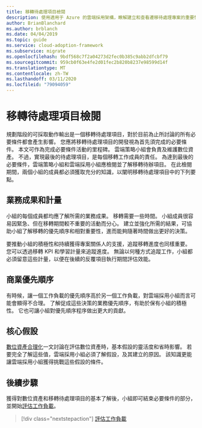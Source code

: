 ```yaml
---
title: 移轉待處理項目檢閱
description: 使用適用于 Azure 的雲端採用架構，瞭解建立和查看遷移待處理專案的重要性。
author: BrianBlanchard
ms.author: brblanch
ms.date: 04/04/2019
ms.topic: guide
ms.service: cloud-adoption-framework
ms.subservice: migrate
ms.openlocfilehash: 9bdf568c7f2a04273d2fec0b385c9abb2dfcbf79
ms.sourcegitcommit: 959cb0f63e4fe2d01fec2b820b8237e98599d14f
ms.translationtype: MT
ms.contentlocale: zh-TW
ms.lasthandoff: 03/11/2020
ms.locfileid: "79094059"
---
```

# <a name="migration-backlog-review"></a>移轉待處理項目檢閱

規劃階段的可採取動作輸出是一個移轉待處理項目，對於目前為止所討論的所有必要條件都會產生影響。 您應將移轉待處理項目的開發視為首先須完成的必要條件。 本文可作為完成必要條件活動的里程碑。 雲端策略小組會負責及維護數位資產。 不過，實現最後的待處理項目，是每個移轉工作成員的責任。 為達到最後的必要條件，雲端策略小組和雲端採用小組應檢閱並了解移轉待辦項目。 在此檢閱期間，兩個小組的成員都必須獲取充分的知識，以闡明移轉待處理項目中的下列要點。

## <a name="business-outcomes-and-metrics"></a>業務成果和計量

小組的每個成員都均應了解所需的業務成果。 移轉需要一些時間。 小組成員很容易因緊急、但在移轉期間較不重要的活動而分心。 建立並強化所需的結果，可協助小組了解移轉的優先順序和相對重要性，進而能夠隨著時間做出更好的決策。

要推動小組的積極性和持續獲得專案關係人的支援，追蹤移轉進度也同樣重要。 您可以透過移轉 KPI 和學習計量來追蹤進度。 無論以何種方式追蹤工作，小組都必須留意這些計量，以便在後續的反覆項目執行期間評估效能。

## <a name="business-priorities"></a>商業優先順序

有時候，讓一個工作負載的優先順序高於另一個工作負載，對雲端採用小組而言可能會顯得不合理。 了解促成這些決策的業務優先順序，有助於保有小組的積極性。 它也可讓小組對優先順序程序做出更大的貢獻。

## <a name="core-assumptions"></a>核心假設

[數位資產合理化](../../../digital-estate/rationalize.md)一文討論在評估數位資產時，基本假設的靈活度和省時影響。 若要完全了解這些值，雲端採用小組必須了解假設，及其建立的原因。 該知識更能讓雲端採用小組獲得挑戰這些假設的條件。

## <a name="next-steps"></a>後續步驟

獲得對數位資產和移轉待處理項目的基本了解後，小組即可結束必要條件的部分，並開始[評估工作負載](../assess/index.md)。

> [!div class="nextstepaction"]
> [評估工作負載](../assess/index.md)
